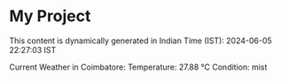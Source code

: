 # My Project

This content is dynamically generated in Indian Time (IST): 2024-06-05 22:27:03 IST


Current Weather in Coimbatore:
Temperature: 27.88 °C
Condition: mist
